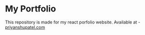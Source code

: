# My Portfolio
This repository is made for my react porfolio website.
Available at - <a href="https://www.priyanshupatel.com">priyanshupatel.com</a>
